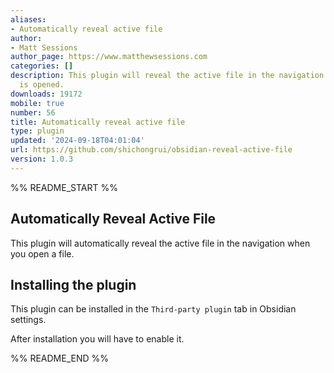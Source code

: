 ```yaml
---
aliases:
- Automatically reveal active file
author:
- Matt Sessions
author_page: https://www.matthewsessions.com
categories: []
description: This plugin will reveal the active file in the navigation when a file
  is opened.
downloads: 19172
mobile: true
number: 56
title: Automatically reveal active file
type: plugin
updated: '2024-09-18T04:01:04'
url: https://github.com/shichongrui/obsidian-reveal-active-file
version: 1.0.3
---
```


%% README_START %%

## Automatically Reveal Active File

This plugin will automatically reveal the active file in the navigation when you open a file.

## Installing the plugin

This plugin can be installed in the `Third-party plugin` tab in Obsidian settings.

After installation you will have to enable it.


%% README_END %%